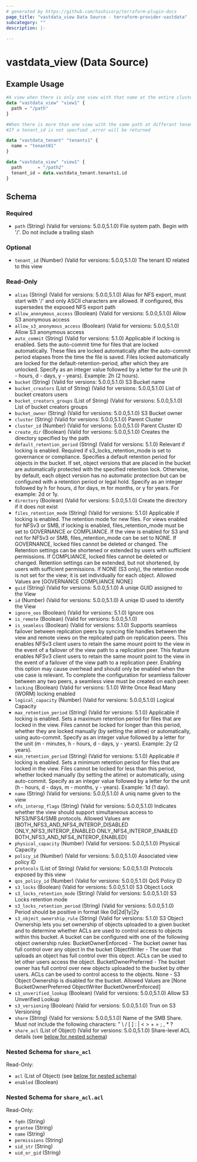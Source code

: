 ```yaml
---
# generated by https://github.com/hashicorp/terraform-plugin-docs
page_title: "vastdata_view Data Source - terraform-provider-vastdata"
subcategory: ""
description: |-
  
---
```


# vastdata_view (Data Source)



## Example Usage

```terraform
#A view when there is only one view with that name at the entire cluster
data "vastdata_view" "view1" {
  path = "/path"
}

#When there is more than one view with the same path at differant tenant
#If a tenant_id is not specfied ,error will be returned

data "vastdata_tenant" "tenants1" {
  name = "tenant01"
}

data "vastdata_view" "view1" {
  path      = "/path2"
  tenant_id = data.vastdata_tenant.tenants1.id
}
```

<!-- schema generated by tfplugindocs -->
## Schema

### Required

- `path` (String) (Valid for versions: 5.0.0,5.1.0) File system path. Begin with '/'. Do not include a trailing slash

### Optional

- `tenant_id` (Number) (Valid for versions: 5.0.0,5.1.0) The tenant ID related to this view

### Read-Only

- `alias` (String) (Valid for versions: 5.0.0,5.1.0) Alias for NFS export, must start with '/' and only ASCII characters are allowed. If configured, this supersedes the exposed NFS export path
- `allow_anonymous_access` (Boolean) (Valid for versions: 5.0.0,5.1.0) Allow S3 anonymous access
- `allow_s3_anonymous_access` (Boolean) (Valid for versions: 5.0.0,5.1.0) Allow S3 anonymous access
- `auto_commit` (String) (Valid for versions: 5.1.0) Applicable if locking is enabled. Sets the auto-commit time for files that are locked automatically. These files are locked automatically after the auto-commit period elapses from the time the file is saved. Files locked automatically are locked for the default-retention-period, after which they are unlocked. Specify as an integer value followed by a letter for the unit (h - hours, d - days, y - years). Example: 2h (2 hours).
- `bucket` (String) (Valid for versions: 5.0.0,5.1.0) S3 Bucket name
- `bucket_creators` (List of String) (Valid for versions: 5.0.0,5.1.0) List of bucket creators users
- `bucket_creators_groups` (List of String) (Valid for versions: 5.0.0,5.1.0) List of bucket creators groups
- `bucket_owner` (String) (Valid for versions: 5.0.0,5.1.0) S3 Bucket owner
- `cluster` (String) (Valid for versions: 5.0.0,5.1.0) Parent Cluster
- `cluster_id` (Number) (Valid for versions: 5.0.0,5.1.0) Parent Cluster ID
- `create_dir` (Boolean) (Valid for versions: 5.0.0,5.1.0) Creates the directory specified by the path
- `default_retention_period` (String) (Valid for versions: 5.1.0) Relevant if locking is enabled. Required if s3_locks_retention_mode is set to governance or compliance. Specifies a default retention period for objects in the bucket. If set, object versions that are placed in the bucket are automatically protected with the specified retention lock. Otherwise, by default, each object version has no automatic protection but can be configured with a retention period or legal hold. Specify as an integer followed by h for hours, d for days, m for months, or y for years. For example: 2d or 1y.
- `directory` (Boolean) (Valid for versions: 5.0.0,5.1.0) Create the directory if it does not exist
- `files_retention_mode` (String) (Valid for versions: 5.1.0) Applicable if locking is enabled. The retention mode for new files. For views enabled for NFSv3 or SMB, if locking is enabled, files_retention_mode must be set to GOVERNANCE or COMPLIANCE. If the view is enabled for S3 and not for NFSv3 or SMB, files_retention_mode can be set to NONE. If GOVERNANCE, locked files cannot be deleted or changed. The Retention settings can be shortened or extended by users with sufficient permissions. If COMPLIANCE, locked files cannot be deleted or changed. Retention settings can be extended, but not shortened, by users with sufficient permissions. If NONE (S3 only), the retention mode is not set for the view; it is set individually for each object. Allowed Values are [GOVERNANCE COMPLIANCE NONE]
- `guid` (String) (Valid for versions: 5.0.0,5.1.0) A uniqe GUID assigned to the View
- `id` (Number) (Valid for versions: 5.0.0,5.1.0) A uniqe ID used to identify the View
- `ignore_oos` (Boolean) (Valid for versions: 5.1.0) Ignore oos
- `is_remote` (Boolean) (Valid for versions: 5.0.0,5.1.0)
- `is_seamless` (Boolean) (Valid for versions: 5.1.0) Supports seamless failover between replication peers by syncing file handles between the view and remote views on the replicated path on replication peers. This enables NFSv3 client users to retain the same mount point to the view in the event of a failover of the view path to a replication peer. This feature enables NFSv3 client users to retain the same mount point to the view in the event of a failover of the view path to a replication peer. Enabling this option may cause overhead and should only be enabled when the use case is relevant. To complete the configuration for seamless failover between any two peers, a seamless view must be created on each peer.
- `locking` (Boolean) (Valid for versions: 5.1.0) Write Once Read Many (WORM) locking enabled
- `logical_capacity` (Number) (Valid for versions: 5.0.0,5.1.0) Logical Capacity
- `max_retention_period` (String) (Valid for versions: 5.1.0) Applicable if locking is enabled. Sets a maximum retention period for files that are locked in the view. Files cannot be locked for longer than this period, whether they are locked manually (by setting the atime) or automatically, using auto-commit. Specify as an integer value followed by a letter for the unit (m - minutes, h - hours, d - days, y - years). Example: 2y (2 years).
- `min_retention_period` (String) (Valid for versions: 5.1.0) Applicable if locking is enabled. Sets a minimum retention period for files that are locked in the view. Files cannot be locked for less than this period, whether locked manually (by setting the atime) or automatically, using auto-commit. Specify as an integer value followed by a letter for the unit (h - hours, d - days, m - months, y - years). Example: 1d (1 day).
- `name` (String) (Valid for versions: 5.0.0,5.1.0) A uniq name given to the view
- `nfs_interop_flags` (String) (Valid for versions: 5.0.0,5.1.0) Indicates whether the view should support simultaneous access to NFS3/NFS4/SMB protocols. Allowed Values are [BOTH_NFS3_AND_NFS4_INTEROP_DISABLED ONLY_NFS3_INTEROP_ENABLED ONLY_NFS4_INTEROP_ENABLED BOTH_NFS3_AND_NFS4_INTEROP_ENABLED]
- `physical_capacity` (Number) (Valid for versions: 5.0.0,5.1.0) Physical Capacity
- `policy_id` (Number) (Valid for versions: 5.0.0,5.1.0) Associated view policy ID
- `protocols` (List of String) (Valid for versions: 5.0.0,5.1.0) Protocols exposed by this view
- `qos_policy_id` (Number) (Valid for versions: 5.0.0,5.1.0) QoS Policy ID
- `s3_locks` (Boolean) (Valid for versions: 5.0.0,5.1.0) S3 Object Lock
- `s3_locks_retention_mode` (String) (Valid for versions: 5.0.0,5.1.0) S3 Locks retention mode
- `s3_locks_retention_period` (String) (Valid for versions: 5.0.0,5.1.0) Period should be positive in format like 0d|2d|1y|2y
- `s3_object_ownership_rule` (String) (Valid for versions: 5.1.0) S3 Object Ownership lets you set ownership of objects uploaded to a given bucket and to determine whether ACLs are used to control access to objects within this bucket. A bucket can be configured with one of the following object ownership rules: BucketOwnerEnforced - The bucket owner has full control over any object in the bucket ObjectWriter - The user that uploads an object has full control over this object. ACLs can be used to let other users access the object. BucketOwnerPreferred - The bucket owner has full control over new objects uploaded to the bucket by other users. ACLs can be used to control access to the objects. None - S3 Object Ownership is disabled for the bucket.  Allowed Values are [None BucketOwnerPreferred ObjectWriter BucketOwnerEnforced]
- `s3_unverified_lookup` (Boolean) (Valid for versions: 5.0.0,5.1.0) Allow S3 Unverified Lookup
- `s3_versioning` (Boolean) (Valid for versions: 5.0.0,5.1.0) Trun on S3 Versioning
- `share` (String) (Valid for versions: 5.0.0,5.1.0) Name of the SMB Share. Must not include the following characters: " \ / [ ] : | < > + = ; , * ?
- `share_acl` (List of Object) (Valid for versions: 5.0.0,5.1.0) Share-level ACL details (see [below for nested schema](#nestedatt--share_acl))

<a id="nestedatt--share_acl"></a>
### Nested Schema for `share_acl`

Read-Only:

- `acl` (List of Object) (see [below for nested schema](#nestedobjatt--share_acl--acl))
- `enabled` (Boolean)

<a id="nestedobjatt--share_acl--acl"></a>
### Nested Schema for `share_acl.acl`

Read-Only:

- `fqdn` (String)
- `grantee` (String)
- `name` (String)
- `permissions` (String)
- `sid_str` (String)
- `uid_or_gid` (String)
